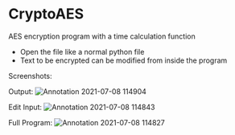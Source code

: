 # CryptoAES
AES encryption program with a time calculation function

- Open the file like a normal python file
- Text to be encrypted can be modified from inside the program

Screenshots: 


Output:  ![Annotation 2021-07-08 114904](https://user-images.githubusercontent.com/46900041/124872360-cd021200-dfe2-11eb-8dce-588234daf966.png)


Edit Input:  ![Annotation 2021-07-08 114843](https://user-images.githubusercontent.com/46900041/124872363-cd9aa880-dfe2-11eb-851a-7c5be73fa732.png)



Full Program:   ![Annotation 2021-07-08 114827](https://user-images.githubusercontent.com/46900041/124872364-ce333f00-dfe2-11eb-9d34-80e5cc6f9e0d.png)

